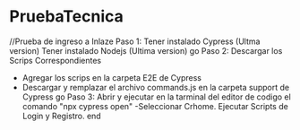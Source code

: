 # PruebaTecnica
//Prueba de ingreso a Inlaze 
Paso 1: 
Tener instalado Cypress (Ultma version)
Tener instalado Nodejs (Ultima version)
go
Paso 2: Descargar los Scrips Correspondientes
* Agregar los scrips en la carpeta E2E de Cypress
* Descargar y remplazar el archivo commands.js en la carpeta support de Cypress 
go
Paso 3: Abrir y ejecutar en la tarminal del editor de codigo el comando "npx cypress open"
-Seleccionar Crhome.
Ejecutar Scripts de Login y Registro.
end

